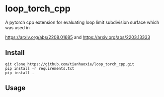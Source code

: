 # loop_torch_cpp

A pytorch cpp extension for evaluating loop limit subdivision surface which was used in

https://arxiv.org/abs/2208.01685
and
https://arxiv.org/abs/2203.13333

## Install

```
git clone https://github.com/tianhaoxie/loop_torch_cpp.git
pip install -r requirements.txt
pip install .
```

## Usage

